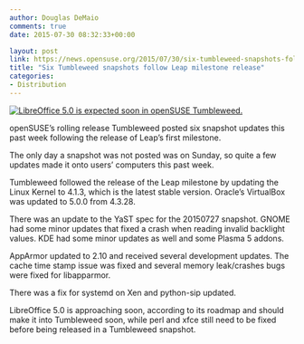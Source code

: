 ```yaml
---
author: Douglas DeMaio
comments: true
date: 2015-07-30 08:32:33+00:00

layout: post
link: https://news.opensuse.org/2015/07/30/six-tumbleweed-snapshots-follow-leap-milestone-release/
title: "Six Tumbleweed snapshots follow Leap milestone release"
categories:
- Distribution
---
```

[![LibreOffice 5.0 is expected soon in openSUSE Tumbleweed.](https://blog.documentfoundation.org/wp-content/uploads/2015/07/tdf-roadtolo50.png)](https://blog.documentfoundation.org/wp-content/uploads/2015/07/tdf-roadtolo50.png)

openSUSE’s rolling release Tumbleweed posted six snapshot updates this past week following the release of Leap’s first milestone.

The only day a snapshot was not posted was on Sunday, so quite a few updates made it onto users’ computers this past week.

Tumbleweed followed the release of the Leap milestone by updating the Linux Kernel to 4.1.3, which is the latest stable version. Oracle’s VirtualBox was updated to 5.0.0 from 4.3.28.

There was an update to the YaST spec for the 20150727 snapshot. GNOME had some minor updates that fixed a crash when reading invalid backlight values. KDE had some minor updates as well and some Plasma 5 addons.

AppArmor updated to 2.10 and received several development updates. The cache time stamp issue was fixed and several memory leak/crashes bugs were fixed for libapparmor.

There was a fix for systemd on Xen and python-sip updated.

LibreOffice 5.0 is approaching soon, according to its roadmap and should make it into Tumbleweed soon, while perl and xfce still need to be fixed before being released in a Tumbleweed snapshot.		
